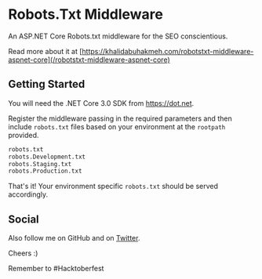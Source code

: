 # Robots.Txt Middleware

An ASP.NET Core Robots.txt middleware for the SEO conscientious.

Read more about it at [https://khalidabuhakmeh.com/robotstxt-middleware-aspnet-core](/robotstxt-middleware-aspnet-core)

## Getting Started

You will need the .NET Core 3.0 SDK from https://dot.net.

Register the middleware passing in the required parameters and then include `robots.txt` files based on your environment at the `rootpath` provided.

```txt
robots.txt
robots.Development.txt
robots.Staging.txt
robots.Production.txt
```

That's it! Your environment specific `robots.txt` should be served accordingly.

## Social

Also follow me on GitHub and on [Twitter](https://twitter.com/buhakmeh).

Cheers :)

Remember to #Hacktoberfest
